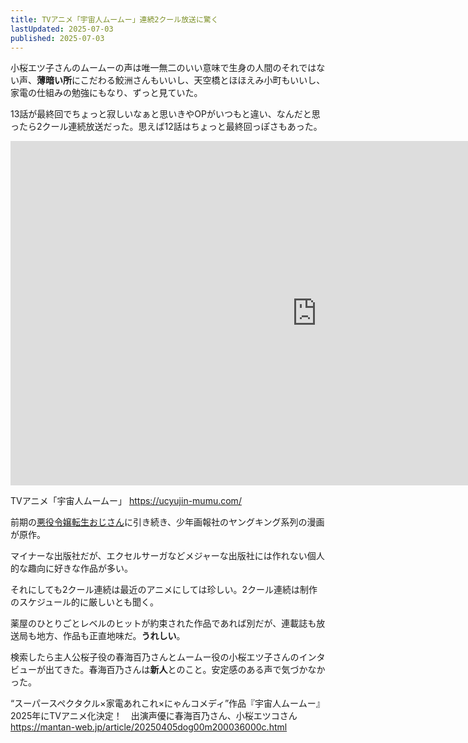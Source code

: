 ```yaml
---
title: TVアニメ「宇宙人ムームー」連続2クール放送に驚く
lastUpdated: 2025-07-03 
published: 2025-07-03
---
```


小桜エツ子さんのムームーの声は唯一無二のいい意味で生身の人間のそれではない声、**薄暗い所**にこだわる鮫洲さんもいいし、天空橋とほほえみ小町もいいし、家電の仕組みの勉強にもなり、ずっと見ていた。

13話が最終回でちょっと寂しいなぁと思いきやOPがいつもと違い、なんだと思ったら2クール連続放送だった。思えば12話はちょっと最終回っぽさもあった。

<iframe width="980" height="551" src="https://www.youtube.com/embed/2PwcqtEZ2-4" title="TVアニメ「宇宙人ムームー」新PV｜TVアニメ「宇宙人ムームー」が第2クール突入！！" frameborder="0" allow="accelerometer; autoplay; clipboard-write; encrypted-media; gyroscope; picture-in-picture; web-share" referrerpolicy="strict-origin-when-cross-origin" allowfullscreen></iframe>


TVアニメ「宇宙人ムームー」
https://ucyujin-mumu.com/

前期の[悪役令嬢転生おじさん](https://tensei-ojisan.com/)に引き続き、少年画報社のヤングキング系列の漫画が原作。

マイナーな出版社だが、エクセルサーガなどメジャーな出版社には作れない個人的な趣向に好きな作品が多い。

それにしても2クール連続は最近のアニメにしては珍しい。2クール連続は制作のスケジュール的に厳しいとも聞く。

薬屋のひとりごとレベルのヒットが約束された作品であれば別だが、連載誌も放送局も地方、作品も正直地味だ。**うれしい**。

検索したら主人公桜子役の春海百乃さんとムームー役の小桜エツ子さんのインタビューが出てきた。春海百乃さんは**新人**とのこと。安定感のある声で気づかなかった。


“スーパースペクタクル×家電あれこれ×にゃんコメディ”作品『宇宙人ムームー』2025年にTVアニメ化決定！　出演声優に春海百乃さん、小桜エツコさん
https://mantan-web.jp/article/20250405dog00m200036000c.html
